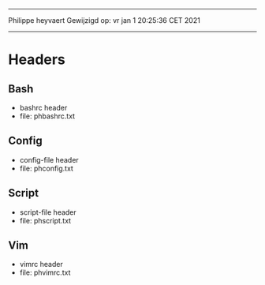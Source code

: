 ***
Philippe heyvaert
Gewijzigd op: vr jan  1 20:25:36 CET 2021
***

# Headers

## Bash
- bashrc header
- file: phbashrc.txt

## Config
- config-file header
- file: phconfig.txt

## Script
- script-file header
- file: phscript.txt

## Vim
- vimrc header
- file: phvimrc.txt
